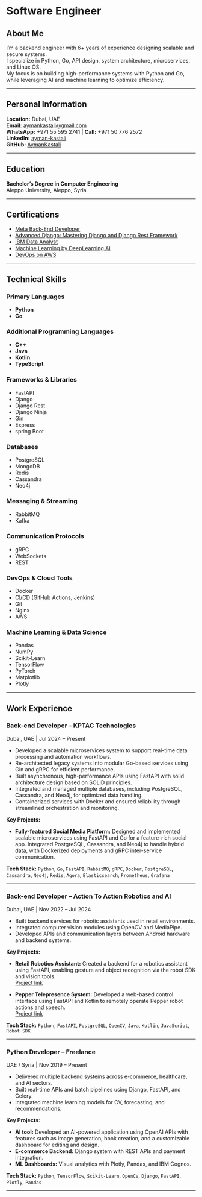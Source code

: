 
# Software Engineer

## About Me

I’m a backend engineer with 6+ years of experience designing scalable and secure systems.  
I specialize in Python, Go, API design, system architecture, microservices, and Linux OS.  
My focus is on building high-performance systems with Python and Go, while leveraging AI and machine learning to optimize efficiency.

---

## Personal Information

**Location:** Dubai, UAE  
**Email:** [aymankastali@gmail.com](mailto:aymankastali@gmail.com)  
**WhatsApp:** +971 55 595 2741 | **Call:** +971 50 776 2572  
**LinkedIn:** [ayman-kastali](https://www.linkedin.com/in/ayman-kastali/)  
**GitHub:** [AymanKastali](https://github.com/AymanKastali)

---

## Education

**Bachelor’s Degree in Computer Engineering**  
Aleppo University, Aleppo, Syria

---

## Certifications

- [Meta Back-End Developer](https://coursera.org/share/a1761c10268e7556740a51a51f1013ff)
- [Advanced Django: Mastering Django and Django Rest Framework](https://coursera.org/share/b87ebc31eadacc41c7c4d684e57d1fb0)
- [IBM Data Analyst](https://coursera.org/share/2b5260118133d5464670436dc556ac81)
- [Machine Learning by DeepLearning.AI](https://coursera.org/share/aca241562b869b50ef5e15eb8ac3553c)
- [DevOps on AWS](https://coursera.org/share/2b5260118133d5464670436dc556ac81)

---

## Technical Skills

### **Primary Languages**
- **Python**
- **Go**

### **Additional Programming Languages**
- **C++**
- **Java**
- **Kotlin**
- **TypeScript**

### **Frameworks & Libraries**
- FastAPI
- Django
- Django Rest
- Django Ninja
- Gin
- Express
- spring Boot

### **Databases**
- PostgreSQL
- MongoDB
- Redis
- Cassandra
- Neo4j

### **Messaging & Streaming**
- RabbitMQ
- Kafka

### **Communication Protocols**
- gRPC
- WebSockets
- REST

### **DevOps & Cloud Tools**
- Docker
- CI/CD (GitHub Actions, Jenkins)
- Git
- Nginx
- AWS

### **Machine Learning & Data Science**
- Pandas
- NumPy
- Scikit-Learn
- TensorFlow
- PyTorch
- Matplotlib
- Plotly

---

## Work Experience

### Back-end Developer – **KPTAC Technologies**  
Dubai, UAE | Jul 2024 – Present  
- Developed a scalable microservices system to support real-time data processing and automation workflows.  
- Re-architected legacy systems into modular Go-based services using Gin and gRPC for efficient performance.  
- Built asynchronous, high-performance APIs using FastAPI with solid architecture design based on SOLID principles.  
- Integrated and managed multiple databases, including PostgreSQL, Cassandra, and Neo4j, for optimized data handling.  
- Containerized services with Docker and ensured reliability through streamlined orchestration and monitoring.

**Key Projects:**  
- **Fully-featured Social Media Platform:** Designed and implemented scalable microservices using FastAPI and Go for a feature-rich social app. Integrated PostgreSQL, Cassandra, and Neo4j to handle hybrid data, with Dockerized deployments and gRPC inter-service communication.  

**Tech Stack:** `Python`, `Go`, `FastAPI`, `RabbitMQ`, `gRPC`, `Docker`, `PostgreSQL`, `Cassandra`, `Neo4j`, `Redis`, `Agora`, `Elasticsearch`, `Prometheus`, `Grafana`

---

### Back-end Developer – **Action To Action Robotics and AI**  
Dubai, UAE | Nov 2022 – Jul 2024  
- Built backend services for robotic assistants used in retail environments.  
- Integrated computer vision modules using OpenCV and MediaPipe.  
- Developed APIs and communication layers between Android hardware and backend systems.

**Key Projects:**  
- **Retail Robotics Assistant:** Created a backend for a robotics assistant using FastAPI, enabling gesture and object recognition via the robot SDK and vision tools.  
[Project link](https://www.linkedin.com/posts/ayman-kastali_robotics-ai-retail-activity-7144975821391265792-TeX8)  

- **Pepper Telepresence System:** Developed a web-based control interface using FastAPI and Kotlin to remotely operate Pepper robot actions and speech.  
[Project link](https://www.linkedin.com/posts/ayman-kastali_robotics-ai-telepresence-activity-7141031242136825856-NVvS)

**Tech Stack:** `Python`, `FastAPI`, `PostgreSQL`, `OpenCV`, `Java`, `Kotlin`, `JavaScript`, `Robot SDK`

---

### Python Developer – **Freelance**  
UAE / Syria | Nov 2019 – Present  
- Delivered multiple backend systems across e-commerce, healthcare, and AI sectors.  
- Built real-time APIs and batch pipelines using Django, FastAPI, and Celery.  
- Integrated machine learning models for CV, forecasting, and recommendations.

**Key Projects:**  
- **AI tool:** Developed an AI-powered application using OpenAI APIs with features such as image generation, book creation, and a customizable dashboard for editing and design.  
- **E-commerce Backend:** Django system with REST APIs and payment integration.  
- **ML Dashboards:** Visual analytics with Plotly, Pandas, and IBM Cognos.

**Tech Stack:** `Python`, `TensorFlow`, `Scikit-Learn`, `OpenCV`, `Django`, `FastAPI`, `Plotly`, `Pandas`

---
